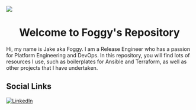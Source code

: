 ![](https://i.imgur.com/29Ez2vt.png)
<h1 align="center">Welcome to Foggy's Repository</h1>

Hi, my name is Jake aka Foggy. I am a Release Engineer who has a passion for Platform Engineering and DevOps. In this repository, you will find lots of resources I use, such as boilerplates for Ansible and Terraform, as well as other projects that I have undertaken.
## Social Links
<a href="https://www.linkedin.com/in/jake-l-fogden/" target="_blank"><img src="https://img.shields.io/badge/LinkedIn-%230077B5.svg?&style=flat-square&logo=linkedin&logoColor=white" alt="LinkedIn"></a>